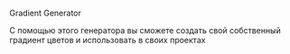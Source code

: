 Gradient Generator

С помощью этого генератора вы сможете создать свой собственный градиент цветов и использовать в своих проектах